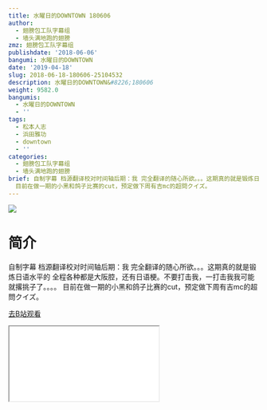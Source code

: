 ```yaml
---
title: 水曜日的DOWNTOWN 180606
author:
  - 翅膀包工队字幕组
  - 墙头满地跑的翅膀
zmz: 翅膀包工队字幕组
publishdate: '2018-06-06'
bangumi: 水曜日的DOWNTOWN
date: '2019-04-18'
slug: 2018-06-18-180606-25104532
description: 水曜日的DOWNTOWN&#8226;180606
weight: 9582.0
bangumis:
  - 水曜日的DOWNTOWN
  - ''
tags:
  - 松本人志
  - 浜田雅功
  - downtown
  - ''
categories:
  - 翅膀包工队字幕组
  - 墙头满地跑的翅膀
brief: 自制字幕 档源翻译校对时间轴后期：我 完全翻译的随心所欲。。。这期真的就是锻炼日语水平的 全程各种都是大阪腔，还有日语梗。不要打击我，一打击我我可能就撂挑子了。。。。
  目前在做一期的小黑和鸽子比赛的cut，预定做下周有吉mc的超問クイズ。
---
```

![](https://i.imgur.com/2TLKUWl.jpg)
# 简介  
自制字幕
档源翻译校对时间轴后期：我
完全翻译的随心所欲。。。这期真的就是锻炼日语水平的
全程各种都是大阪腔，还有日语梗。不要打击我，一打击我我可能就撂挑子了。。。。
目前在做一期的小黑和鸽子比赛的cut，预定做下周有吉mc的超問クイズ。  

[去B站观看](https://www.bilibili.com/video/av25104532/)
<div class ="resp-container"><iframe class="testiframe" src="//player.bilibili.com/player.html?aid=25104532"", scrolling="no", allowfullscreen="true" > </iframe></div> 
